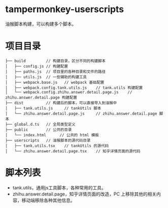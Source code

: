 # tampermonkey-userscripts

油猴脚本构建，可以构建多个脚本。

# 项目目录

```text
├── build         // 构建目录，区分不同的构建脚本
│   ├── config.js // 构建配置
│   ├── paths.js  // 项目里的各种目录和文件的路径
│   ├── utils.js  // 一些辅助的构建工具
│   ├── webpack.base.js   // webpack 基础配置
│   ├── webpack.config.tank.utils.js    // tank.utils 构建配置
│   └── webpack.config.zhihu.answer.detail.page.js    // zhihu.answer.detail.page 构建配置
├── dist          // 构建后的脚本，可以直接导入到油猴中
│   ├── tank.utils.js     // tankUtils 脚本
│   └── zhihu.answer.detail.page.js     // zhihu.answer.detail.page 脚本
├── global.d.ts   // 全局类型定义
├── public        // 公共的目录
│   └── index.html      // 公共的 html 模板
├── userscripts   // 油猴脚本的源代码目录
│   ├── tank.utils.tsx    // tankUtils 的源代码
│   └── zhihu.answer.detail.page.tsx    // 知乎详情页面的源代码
```

# 脚本列表
- tank.utils，通用js工具脚本，各种常用的工具。
- zhihu.answer.detail.page，知乎详情页面的改造，PC 上移除其他的相关内容，移动端移除各种其他信息。
